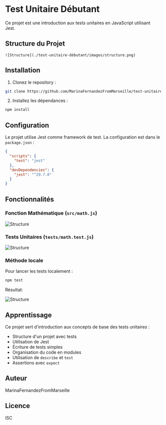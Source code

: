 # Test Unitaire Débutant

Ce projet est une introduction aux tests unitaires en JavaScript utilisant Jest.

## Structure du Projet

```
![Structure](./test-unitaire-débutant/images/structure.png)

```

## Installation

1. Clonez le repository :
```bash
git clone https://github.com/MarinaFernandezFromMarseille/test-unitaire-d-butant.git
```

2. Installez les dépendances :
```bash
npm install
```

## Configuration

Le projet utilise Jest comme framework de test. La configuration est dans le `package.json` :

```json
{
  "scripts": {
    "test": "jest"
  },
  "devDependencies": {
    "jest": "^29.7.0"
  }
}
```

## Fonctionnalités

### Fonction Mathématique (`src/math.js`)

![Structure](./test-unitaire-débutant/images/Fonction.png)


### Tests Unitaires (`tests/math.test.js`)

![Structure](./test-unitaire-débutant/images/test1.png)


### Méthode locale

Pour lancer les tests localement :
```bash
npm test
```

Résultat:

![Structure](./test-unitaire-débutant/images/result-test1.png)



## Apprentissage

Ce projet sert d'introduction aux concepts de base des tests unitaires :
- Structure d'un projet avec tests
- Utilisation de Jest
- Écriture de tests simples
- Organisation du code en modules
- Utilisation de `describe` et `test`
- Assertions avec `expect`

## Auteur

MarinaFernandezFromMarseille

## Licence

ISC